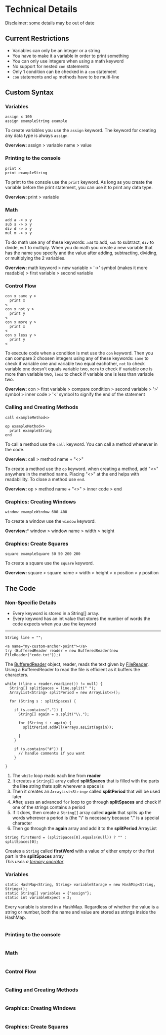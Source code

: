 # Technical Details

Disclaimer: some details may be out of date

## Current Restrictions

- Variables can only be an integer or a string
- You have to make it a variable in order to print something
- You can only use integers when using a math keyword
- No support for nested ```con``` statements
- Only 1 condition can be checked in a ```con``` statement
- ```con``` statements and ```op``` methods have to be multi-line

## Custom Syntax

### Variables
```
assign x 100
assign exampleString example
```
To create variables you use the ```assign``` keyword. The keyword for creating any data type is always ```assign```.

**Overview:** assign > variable name > value

### Printing to the console
```
print x
print exampleString
```
To print to the console use the ```print``` keyword. As long as you create the variable before the print statement, you can use it to print any data type.

**Overview:** print > variable

### Math
```
add a -> x y
sub s -> x y
div d -> x y
mul m -> x y
```
To do math use any of these keywords: ```add``` to add, ```sub``` to subtract, ```div``` to divide, ```mul``` to multiply. When you do math you create a new variable that has the name you specify and the value after adding, subtracting, dividing, or multiplying the 2 variables.

**Overview:** math keyword > new variable > '->' symbol (makes it more readable) > first variable > second variable

### Control Flow
```
con x same y >
  print x
<
con x not y >
  print y
<
con x more y >
  print x
<
con x less y >
  print y
<
```
To execute code when a condition is met use the ```con``` keyword. Then you can compare 2 choosen integers using any of these keywords: ```same``` to check if variable one and variable two equal eachother, ```not``` to check variable one doesn't equals variable two, ```more``` to check if variable one is more than variable two, ```less``` to check if variable one is less than variable two.

**Overview:** con > first variable > compare condition > second variable > '>' symbol > inner code > '<' symbol to signify the end of the statement

### Calling and Creating Methods
```
call exampleMethod<>

op exampleMethod<>
  print exampleString
end
```
To call a method use the ```call``` keyword. You can call a method whenever in the code.

**Overview:** call > method name + "<>"

To create a method use the ```op``` keyword. when creating a method, add "<>" anywhere in the method name. Placing "<>" at the end helps with readablility. To close a method use ```end```.

**Overview:** op > method name + "<>" > inner code > end

### Graphics: Creating Windows
```
window exampleWindow 600 400
```
To create a window use the ```window``` keyword.

**Overview:*** window > window name > width > height

### Graphics: Create Squares
```
square exampleSquare 50 50 200 200
```
To create a square use the ```square``` keyword.

**Overview:** square > square name > width > height > x position > y position

## The Code

### Non-Specific Details
- Every keyword is stored in a String[] array.
- Every keyword has an int value that stores the number of words the code expects when you use the keyword

___

```
String line = "";

<a name="my-custom-anchor-point"></a>
try (BufferedReader reader = new BufferedReader(new FileReader("code.txt"));)
```

The [BufferedReader](https://www.geeksforgeeks.org/java-io-bufferedreader-class-java/) object, reader, reads the text given by [FileReader](https://www.geeksforgeeks.org/java-io-filereader-class/). Using a BufferedReader to read the file is efficient as it buffers the characters.

```
while ((line = reader.readLine()) != null) {
  String[] splitSpaces = line.split(" ");
  ArrayList<String> splitPeriod = new ArrayList<>();

  for (String s : splitSpaces) {
        
    if (s.contains(".")) {
      String[] again = s.split("\\.");
          
      for (String i : again) {
        splitPeriod.addAll(Arrays.asList(again));
              
      }
    }

    if (s.contains("#")) {
      // handle comments if you want
    }
        
}
```

1. The ```while``` loop reads each line from **reader**
2. It creates a ```String[]``` array called **splitSpaces** that is filled with the parts the **line** string thats split wherever a space is
3. Then it creates an ```ArrayList<String>``` called **splitPeriod** that will be used later
4. After, uses an advanced ```for``` loop to go through **splitSpaces** and check if one of the strings contains a period
5. If it does, then create a ```String[]``` array called **again** that splits up the words wherever a period is (the "\\" is necessary because "." is a special character
6. Then go through the **again** array and add it to the **splitPeriod** ArrayList

```
String firstWord = (splitSpaces[0].equals(null)) ? "" : splitSpaces[0];
```

Creates a ```String``` called **firstWord** with a value of either empty or the first part in the **splitSpaces** array\
*This uses a [ternary operator](https://www.geeksforgeeks.org/java-ternary-operator/)*


### Variables
```
static HashMap<String, String> variableStorage = new HashMap<String, String>();
static String[] variables = {"assign"};
static int variableExpect = 3;
```
Every variable is stored in a HashMap. Regardless of whether the value is a string or number, both the name and value are stored as strings inside the HashMap.

```

```

### Printing to the console
```

```

### Math
```

```

### Control Flow
```

```

### Calling and Creating Methods
```

```

### Graphics: Creating Windows
```

```

### Graphics: Create Squares
```

```
